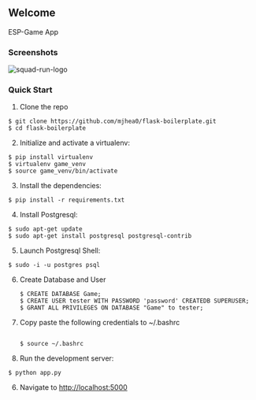 ## Welcome

ESP-Game App

### Screenshots

![squad-run-logo](https://squadrun.co/wp-content/uploads/2016/10/sr-fb.png)

### Quick Start

1. Clone the repo
  ```
  $ git clone https://github.com/mjhea0/flask-boilerplate.git
  $ cd flask-boilerplate
  ```

2. Initialize and activate a virtualenv:
  ```
  $ pip install virtualenv
  $ virtualenv game_venv
  $ source game_venv/bin/activate
  ```

3. Install the dependencies:
  ```
  $ pip install -r requirements.txt
  ```
4. Install Postgresql:
  ```
  $ sudo apt-get update
  $ sudo apt-get install postgresql postgresql-contrib
  ```
5. Launch Postgresql Shell:
  ```
  $ sudo -i -u postgres psql
  ```

6. Create Database and User
   ```
   $ CREATE DATABASE Game;
   $ CREATE USER tester WITH PASSWORD 'password' CREATEDB SUPERUSER;
   $ GRANT ALL PRIVILEGES ON DATABASE "Game" to tester;
   ```

7. Copy paste the following credentials to ~/.bashrc
   ```

   $ source ~/.bashrc
   ```

5. Run the development server:
  ```
  $ python app.py
  ```

6. Navigate to [http://localhost:5000](http://localhost:5000)


